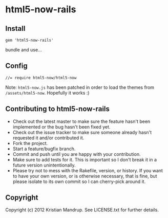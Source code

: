 # html5-now-rails

## Install

`gem 'html5-now-rails'`

bundle and use...

## Config

```text
//= require html5-now/html5-now
```

Note: `html5-now.js` has been patched in order to load the themes from `/assets/html5-now`. Hopefully it works :)

## Contributing to html5-now-rails
 
* Check out the latest master to make sure the feature hasn't been implemented or the bug hasn't been fixed yet.
* Check out the issue tracker to make sure someone already hasn't requested it and/or contributed it.
* Fork the project.
* Start a feature/bugfix branch.
* Commit and push until you are happy with your contribution.
* Make sure to add tests for it. This is important so I don't break it in a future version unintentionally.
* Please try not to mess with the Rakefile, version, or history. If you want to have your own version, or is otherwise necessary, that is fine, but please isolate to its own commit so I can cherry-pick around it.

## Copyright

Copyright (c) 2012 Kristian Mandrup. See LICENSE.txt for
further details.

